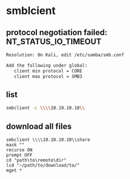 # smblcient

## protocol negotiation failed: NT_STATUS_IO_TIMEOUT

```bash
Resolution: On Kali, edit /etc/samba/smb.conf

Add the following under global:
   client min protocol = CORE
   client max protocol = SMB3
```

## list

```bash
smbclient -L \\\\10.10.10.10\\
```

## download all files

```
smbclient \\\\10.10.10.10\\share
mask ""
recurse ON
prompt OFF
cd "path\to\remote\dir"
lcd "~/path/to/download/to/"
mget *
``` 